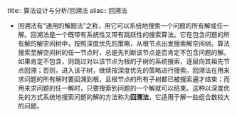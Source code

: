 title:: 算法设计与分析/回溯法
alias:: 回溯法

- 回溯法有“通用的解题法”之称，用它可以系统地搜索一个问题的所有解或任一解。回溯法是一个既带有系统性又带有跳跃性的搜索算法。它在包含问题的所有解的解空间树中，按照深度优先的策略，从根节点出发搜索解空间树。算法搜索至解空间树的任一节点时，总是先判断该节点是否肯定不包含问题的解。如果肯定不包含，则跳过对以该节点为根的子树的系统搜索，逐层向其祖先节点回溯；否则，进入该子树，继续按深度优先的策略进行搜索。回溯法在用来求问题的所有解时要回溯到根，且根节点的所有子树都已被搜索遍才结束；而用来求问题的任一解时，只要搜索到问题的一个解就可以结束。这种以深度优先的方式系统地搜索问题的解的方法称为**回溯法**，它适用于解一些组合数较大的问题。